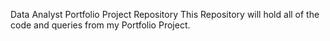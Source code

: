 Data Analyst Portfolio Project Repository
This Repository will hold all of the code and queries from my Portfolio Project.
